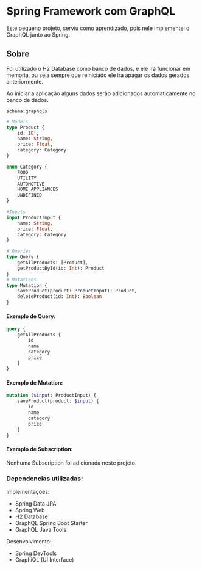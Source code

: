# Spring Framework com GraphQL

Este pequeno projeto, serviu como aprendizado, pois nele implementei o GraphQL junto ao Spring.

## Sobre
Foi utilizado o H2 Database como banco de dados, e ele irá funcionar em memoria, ou seja sempre que reiniciado ele ira apagar os dados gerados anteriormente.

Ao iniciar a aplicação alguns dados serão adicionados automaticamente no banco de dados.

`schema.graphqls`
```graphql
# Models
type Product {
    id: ID!,
    name: String,
    price: Float,
    category: Category
}

enum Category {
    FOOD
    UTILITY
    AUTOMOTIVE
    HOME_APPLIANCES
    UNDEFINED
}

#Inputs
input ProductInput {
    name: String,
    price: Float,
    category: Category
}

# Queries
type Query {
    getAllProducts: [Product],
    getProductById(id: Int): Product
}
# Mutations
type Mutation {
    saveProduct(product: ProductInput): Product,
    deleteProduct(id: Int): Boolean
}
```
#### Exemplo de Query:
```graphql
query {
    getAllProducts {
        id
        name
        category
        price
    }
}
```

#### Exemplo de Mutation:
```graphql
mutation ($input: ProductInput) {
    saveProduct(product: $input) {
        id
        name
        category
        price
    }
}
```

#### Exemplo de Subscription:
Nenhuma Subscription foi adicionada neste projeto.

### Dependencias utilizadas:
Implementações:
* Spring Data JPA 
* Spring Web
* H2 Database
* GraphQL Spring Boot Starter
* GraphQL Java Tools

Desenvolvimento:
* Spring DevTools
* GraphiQL (UI Interface)